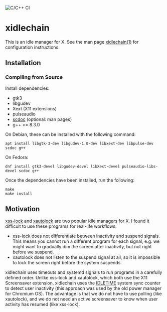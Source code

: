 ![C/C++ CI](https://github.com/maxerenberg/xidlechain/workflows/C/C++%20CI/badge.svg)

# xidlechain

This is an idle manager for X.
See the man page [xidlechain(1)](xidlechain.scd.1) for configuration instructions.

## Installation

### Compiling from Source

Install dependencies:

* gtk3
* libgudev
* Xext (X11 extensions)
* pulseaudio
* [scdoc](https://git.sr.ht/~sircmpwn/scdoc) (optional: man pages)
* g++ >= 8.3.0

On Debian, these can be installed with the following command:

    apt install libgtk-3-dev libgudev-1.0-dev libxext-dev libpulse-dev scdoc g++

On Fedora:

    dnf install gtk3-devel libgudev-devel libXext-devel pulseaudio-libs-devel scdoc g++

Once the dependencies have been installed, run the following:

    make
    make install

## Motivation

[xss-lock](https://bitbucket.org/raymonad/xss-lock) and
[xautolock](https://github.com/l0b0/xautolock) are two popular idle managers
for X. I found it difficult to use these programs for real-life workflows:

* xss-lock does not differentiate between inactivity and suspend signals. This
  means you cannot run a different program for each signal, e.g. we might want
  to gradually dim the screen after inactivity, but not right before we suspend.
* xautolock does not listen to the suspend signal at all, so it is impossible
  to lock the screen right before the system suspends.

xidlechain uses timeouts and systemd signals to run programs in a carefully
defined order. Unlike xss-lock and xautolock, which both use the X11 Screensaver
extension, xidlechain uses the
[IDLETIME](https://gitlab.freedesktop.org/xorg/xserver/-/commit/7e2c935920cafadbd87c351f1a3239932864fb90)
system sync counter to detect user inactivity (this approach was used by the
old power manager for Chromium OS). The advantage is that we do not have to
use polling (like xautolock), and we do not need an active screensaver to
know when user activity has resumed (like xss-lock).
